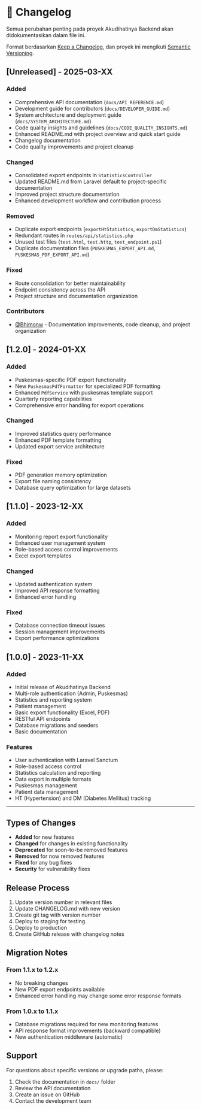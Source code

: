 # 📝 Changelog

Semua perubahan penting pada proyek Akudihatinya Backend akan didokumentasikan dalam file ini.

Format berdasarkan [Keep a Changelog](https://keepachangelog.com/en/1.0.0/),
dan proyek ini mengikuti [Semantic Versioning](https://semver.org/spec/v2.0.0.html).

## [Unreleased] - 2025-03-XX

### Added
- Comprehensive API documentation (`docs/API_REFERENCE.md`)
- Development guide for contributors (`docs/DEVELOPER_GUIDE.md`)
- System architecture and deployment guide (`docs/SYSTEM_ARCHITECTURE.md`)
- Code quality insights and guidelines (`docs/CODE_QUALITY_INSIGHTS.md`)
- Enhanced README.md with project overview and quick start guide
- Changelog documentation
- Code quality improvements and project cleanup

### Changed
- Consolidated export endpoints in `StatisticsController`
- Updated README.md from Laravel default to project-specific documentation
- Improved project structure documentation
- Enhanced development workflow and contribution process

### Removed
- Duplicate export endpoints (`exportHtStatistics`, `exportDmStatistics`)
- Redundant routes in `routes/api/statistics.php`
- Unused test files (`test.html`, `test.http`, `test_endpoint.ps1`)
- Duplicate documentation files (`PUSKESMAS_EXPORT_API.md`, `PUSKESMAS_PDF_EXPORT_API.md`)

### Fixed
- Route consolidation for better maintainability
- Endpoint consistency across the API
- Project structure and documentation organization

### Contributors
- [@Bhimonw](https://github.com/Bhimonw) - Documentation improvements, code cleanup, and project organization

## [1.2.0] - 2024-01-XX

### Added
- Puskesmas-specific PDF export functionality
- New `PuskesmasPdfFormatter` for specialized PDF formatting
- Enhanced `PdfService` with puskesmas template support
- Quarterly reporting capabilities
- Comprehensive error handling for export operations

### Changed
- Improved statistics query performance
- Enhanced PDF template formatting
- Updated export service architecture

### Fixed
- PDF generation memory optimization
- Export file naming consistency
- Database query optimization for large datasets

## [1.1.0] - 2023-12-XX

### Added
- Monitoring report export functionality
- Enhanced user management system
- Role-based access control improvements
- Excel export templates

### Changed
- Updated authentication system
- Improved API response formatting
- Enhanced error handling

### Fixed
- Database connection timeout issues
- Session management improvements
- Export performance optimizations

## [1.0.0] - 2023-11-XX

### Added
- Initial release of Akudihatinya Backend
- Multi-role authentication (Admin, Puskesmas)
- Statistics and reporting system
- Patient management
- Basic export functionality (Excel, PDF)
- RESTful API endpoints
- Database migrations and seeders
- Basic documentation

### Features
- User authentication with Laravel Sanctum
- Role-based access control
- Statistics calculation and reporting
- Data export in multiple formats
- Puskesmas management
- Patient data management
- HT (Hypertension) and DM (Diabetes Mellitus) tracking

---

## Types of Changes

- **Added** for new features
- **Changed** for changes in existing functionality
- **Deprecated** for soon-to-be removed features
- **Removed** for now removed features
- **Fixed** for any bug fixes
- **Security** for vulnerability fixes

## Release Process

1. Update version number in relevant files
2. Update CHANGELOG.md with new version
3. Create git tag with version number
4. Deploy to staging for testing
5. Deploy to production
6. Create GitHub release with changelog notes

## Migration Notes

### From 1.1.x to 1.2.x
- No breaking changes
- New PDF export endpoints available
- Enhanced error handling may change some error response formats

### From 1.0.x to 1.1.x
- Database migrations required for new monitoring features
- API response format improvements (backward compatible)
- New authentication middleware (automatic)

## Support

For questions about specific versions or upgrade paths, please:
1. Check the documentation in `docs/` folder
2. Review the API documentation
3. Create an issue on GitHub
4. Contact the development team